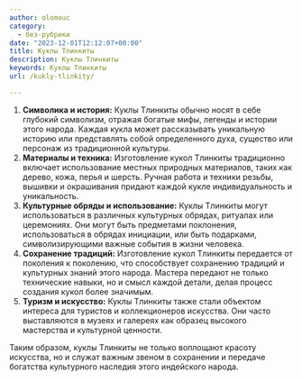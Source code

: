 ```yaml
---
author: olomouc
category:
  - без-рубрики
date: "2023-12-01T12:12:07+00:00"
title: Куклы Тлинкиты
description: Куклы Тлинкиты
keywords: Куклы Тлинкиты
url: /kukly-tlinkity/

---
```

1. **Символика и история:** Куклы Тлинкиты обычно носят в себе глубокий символизм, отражая богатые мифы, легенды и истории этого народа. Каждая кукла может рассказывать уникальную историю или представлять собой определенного духа, существо или персонаж из традиционной культуры.
1. **Материалы и техника:** Изготовление кукол Тлинкиты традиционно включает использование местных природных материалов, таких как дерево, кожа, перья и шерсть. Ручная работа и техники резьбы, вышивки и окрашивания придают каждой кукле индивидуальность и уникальность.
1. **Культурные обряды и использование:** Куклы Тлинкиты могут использоваться в различных культурных обрядах, ритуалах или церемониях. Они могут быть предметами поклонения, использоваться в обрядах инициации, или быть подарками, символизирующими важные события в жизни человека.
1. **Сохранение традиций:** Изготовление кукол Тлинкиты передается от поколения к поколению, что способствует сохранению традиций и культурных знаний этого народа. Мастера передают не только технические навыки, но и смысл каждой детали, делая процесс создания кукол более значимым.
1. **Туризм и искусство:** Куклы Тлинкиты также стали объектом интереса для туристов и коллекционеров искусства. Они часто выставляются в музеях и галереях как образец высокого мастерства и культурной ценности.

Таким образом, куклы Тлинкиты не только воплощают красоту искусства, но и служат важным звеном в сохранении и передаче богатства культурного наследия этого индейского народа.

